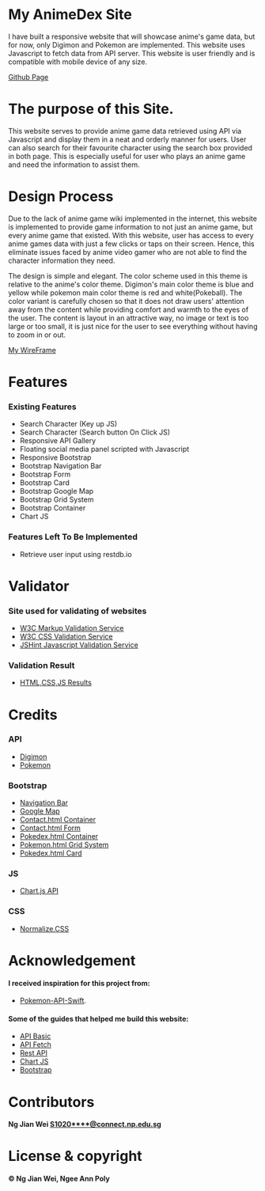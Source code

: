 # My AnimeDex Site
I have built a responsive website that will showcase anime's game data, but for now, only Digimon and Pokemon are implemented. This website uses Javascript to fetch data from API server. This website is user friendly and is compatible with mobile device of any size.

[Github Page](https://jayng96.github.io/IDAssignment2/)

# The purpose of this Site.
This website serves to provide anime game data retrieved using API via Javascript and display them in a neat and orderly manner for users. User can also search for their favourite character using the search box provided in both page. This is especially useful for user who plays an anime game and need the information to assist them.

# Design Process
Due to the lack of anime game wiki implemented in the internet, this website is implemented to provide game information to not just an anime game, but every anime game that existed. With this website, user has access to every anime games data with just a few clicks or taps on their screen. Hence, this eliminate issues faced by anime video gamer who are not able to find the character information they need.

The design is simple and elegant. The color scheme used in this theme is relative to the anime's color theme. Digimon's main color theme is blue and yellow while pokemon main color theme is red and white(Pokeball). The color variant is carefully chosen so that it does not draw users' attention away from the content while providing comfort and warmth to the eyes of the user. The content is layout in an attractive way, no image or text is too large or too small, it is just nice for the user to see everything without having to zoom in or out.

[My WireFrame](https://imgur.com/a/wgahSrS "https://imgur.com")

# Features
### Existing Features
- Search Character (Key up JS)
- Search Character (Search button On Click JS)
- Responsive API Gallery
- Floating social media panel scripted with Javascript
- Responsive Bootstrap
- Bootstrap Navigation Bar
- Bootstrap Form
- Bootstrap Card
- Bootstrap Google Map
- Bootstrap Grid System
- Bootstrap Container
- Chart JS

### Features Left To Be Implemented
- Retrieve user input using restdb.io

# Validator
### Site used for validating of websites
- [W3C Markup Validation Service](https://validator.w3.org/)
- [W3C CSS Validation Service](https://jigsaw.w3.org/css-validator/)
- [JSHint Javascript Validation Service](https://jshint.com/)

### Validation Result
- [HTML,CSS,JS Results](https://imgur.com/a/GqMIpgT "https://imgur.com")

# Credits
### API
- [Digimon](https://digimon-api.herokuapp.com/api/digimon)
- [Pokemon](https://https://pokeapi.co/)

### Bootstrap
- [Navigation Bar](https://getbootstrap.com/docs/4.0/components/navbar/)
- [Google Map](https://mdbootstrap.com/docs/b4/jquery/javascript/google-maps/)
- [Contact.html Container](https://getbootstrap.com/docs/4.1/layout/grid/)
- [Contact.html Form](https://getbootstrap.com/docs/4.0/components/forms/)
- [Pokedex.html Container](https://getbootstrap.com/docs/3.4/css/)
- [Pokemon.html Grid System](https://getbootstrap.com/docs/4.1/layout/grid/)
- [Pokedex.html Card](https://getbootstrap.com/docs/4.0/components/card/)

### JS
- [Chart.js API](https://www.chartjs.org/)

### CSS
- [Normalize.CSS](https://necolas.github.io/normalize.css/)

# Acknowledgement
#### I received inspiration for this project from:
- [Pokemon-API-Swift](https://github.com/tron1991/Pokemon-API-Swift).

#### Some of the guides that helped me build this website:
- [API Basic](https://www.w3schools.com/js/js_api_intro.asp)
- [API Fetch](https://www.w3schools.com/js/js_api_fetch.asp)
- [Rest API](https://www.youtube.com/watch?v=pqEONSbXeSQ&ab_channel=VicodeMedia)
- [Chart JS](https://www.youtube.com/watch?v=sE08f4iuOhA&ab_channel=TraversyMedia)
- [Bootstrap](https://www.w3schools.com/bootstrap4/)

# Contributors
#### Ng Jian Wei <S1020****@connect.np.edu.sg>

# License & copyright
#### © Ng Jian Wei, Ngee Ann Poly